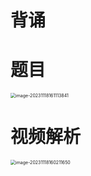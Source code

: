 # 背诵





# 题目

<img src="https://cvp.oss-cn-shanghai.aliyuncs.com/picgo/202311181611956.png" alt="image-20231118161113841" style="zoom:50%;" />



# 视频解析

<img src="https://cvp.oss-cn-shanghai.aliyuncs.com/picgo/202311181602004.png" alt="image-20231118160211650" style="zoom:50%;" />



